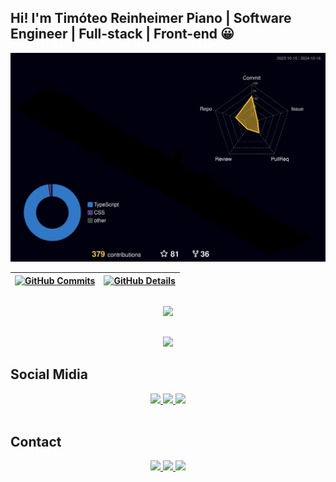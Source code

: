 ## Hi! I'm Timóteo Reinheimer Piano | Software Engineer  | Full-stack | Front-end  😀 

![Status](./profile-3d-contrib/profile-night-rainbow.svg)

| [![GitHub Commits](http://github-profile-summary-cards.vercel.app/api/cards/productive-time?username=trpiano&theme=dracula&utcOffset=-3)](https://github.com/vn7n24fzkq/github-profile-summary-cards) | [![GitHub Details](http://github-profile-summary-cards.vercel.app/api/cards/profile-details?username=trpiano&theme=dracula)](https://github.com/vn7n24fzkq/github-profile-summary-cards) |  
 | ----------- | ----------- |

  ##
  <div align="center" >
    <img src="https://skillicons.dev/icons?i=css,html,react,next,vercel,styledcomponents,vue,sass,materialui,bootstrap,git,github,bitbucket,javascript,typescript,nodejs,express,docker,linux,jest,postman,vite,yarn,npm,pnpm,aws,mongodb,postgres,mysql,terraform,figma"     />
   <br />
  </div>

  ##
   <div align="center" >
     <img src="https://github-profile-trophy.vercel.app/?username=trpiano&row=1&column=6&theme=dracula&margin-w=15&margin-h=15&no-bg=true"/>
  </div>
  
  ## Social Midia
 
<div align="center">
  <a href="https://facebook.com/timoteo.piano.9" target="_blank">
   <img src="https://img.shields.io/badge/Facebook-1877F2?style=for-the-badge&logo=facebook&logoColor=white" target="_blank">
  </a>
  <a href="https://instagram.com/timoteopiano.dev" target="_blank">
   <img src="https://img.shields.io/badge/-Instagram-%23E4405F?style=for-the-badge&logo=instagram&logoColor=white" target="_blank">
  </a>
  <a href="https://www.linkedin.com/in/timoteopiano/" target="_blank">
   <img src="https://img.shields.io/badge/LinkedIn-0077B5?style=for-the-badge&logo=linkedin&logoColor=white" target="_blank">
  </a>
</div>
<br />
 
   ## Contact
 
<div align="center">
  <a href="https://wa.me/message/Z4NS6IN6UUL5M1">
   <img src="https://img.shields.io/badge/WhatsApp-25D366?style=for-the-badge&logo=whatsapp&logoColor=white" target="_blank">
  </a>
  <a href="https://t.me/trpiano" target="_blank">
   <img src="https://img.shields.io/badge/Telegram-2CA5E0?style=for-the-badge&logo=telegram&logoColor=white" target="_blank">
  </a>
  <a href="mailto:timoteopiano@gmail.com">
   <img src="https://img.shields.io/badge/-Gmail-D14836?style=for-the-badge&logo=gmail&logoColor=white" target="_blank">
  </a>
</div>